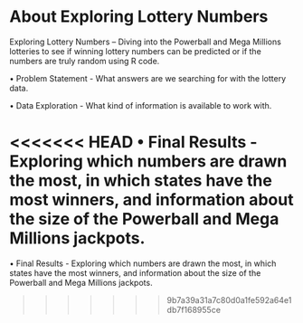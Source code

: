 # About Exploring Lottery Numbers
Exploring Lottery Numbers – Diving into the Powerball and Mega Millions lotteries to see if winning lottery numbers can be predicted or if the numbers are truly random using R code.

•	Problem Statement - What answers are we searching for with the lottery data.

•	Data Exploration - What kind of information is available to work with.

<<<<<<< HEAD
•	Final Results - Exploring which numbers are drawn the most, in which states have the most winners, and information about the size of the Powerball and Mega Millions jackpots.
=======
•	Final Results - Exploring which numbers are drawn the most, in which states have the most winners, and information about the size of the Powerball and Mega Millions jackpots.
>>>>>>> 9b7a39a31a7c80d0a1fe592a64e1db7f168955ce
